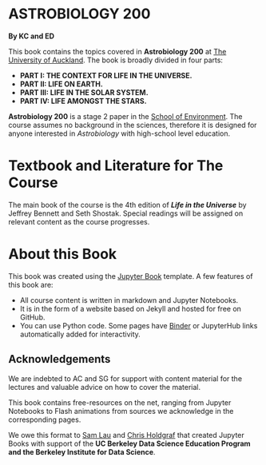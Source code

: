 # ASTROBIOLOGY 200

**By KC and ED**

This book contains the topics covered in **Astrobiology 200** at [The University of Auckland](https://www.auckland.ac.nz/en.html).  The book is broadly divided in four parts:

- **PART I: THE CONTEXT FOR LIFE IN THE UNIVERSE.**
- **PART II: LIFE ON EARTH.**
- **PART III: LIFE IN THE SOLAR SYSTEM.**
- **PART IV: LIFE AMONGST THE STARS.**

**Astrobiology 200** is a stage 2 paper in the [School of Environment](http://www.env.auckland.ac.nz/en.html). The course assumes no background in the sciences, therefore it is designed for anyone interested in *Astrobiology* with high-school level education.

# Textbook and Literature for The Course

The main book of the course is the 4th edition of ***Life in the Universe*** by Jeffrey Bennett and Seth Shostak. Special readings will be assigned on relevant content as the course progresses.

# About this Book

This book was created using the [Jupyter Book](https://jupyter.org/jupyter-book/intro.html) template. A few features of this book are:

* All course content is written in markdown and Jupyter Notebooks.
* It is in the form of a website based on Jekyll and hosted for free on GitHub. 
* You can use Python code.  Some pages have [Binder](https://mybinder.org) or JupyterHub links automatically added for interactivity.

## Acknowledgements

We are indebted to AC and SG for support with content material for the lectures and valuable advice on how to cover the material.

This book contains free-resources on the net, ranging from Jupyter Notebooks to Flash animations from sources we acknowledge in the corresponding pages. 

We owe this format to [Sam Lau][sam] and [Chris Holdgraf][chris] that created Jupyter Books with support of the **UC Berkeley Data Science Education Program and the Berkeley Institute for Data Science**.

[sam]: http://www.samlau.me/
[chris]: https://predictablynoisy.com
